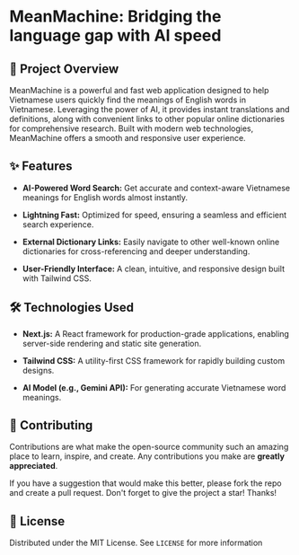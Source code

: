 # MeanMachine: Bridging the language gap with AI speed

## 🚀 Project Overview

MeanMachine is a powerful and fast web application designed to help Vietnamese users quickly find the meanings of English words in Vietnamese. Leveraging the power of AI, it provides instant translations and definitions, along with convenient links to other popular online dictionaries for comprehensive research. Built with modern web technologies, MeanMachine offers a smooth and responsive user experience.

## ✨ Features

- **AI-Powered Word Search:** Get accurate and context-aware Vietnamese meanings for English words almost instantly.

- **Lightning Fast:** Optimized for speed, ensuring a seamless and efficient search experience.

- **External Dictionary Links:** Easily navigate to other well-known online dictionaries for cross-referencing and deeper understanding.

- **User-Friendly Interface:** A clean, intuitive, and responsive design built with Tailwind CSS.

## 🛠️ Technologies Used

- **Next.js:** A React framework for production-grade applications, enabling server-side rendering and static site generation.

- **Tailwind CSS:** A utility-first CSS framework for rapidly building custom designs.

- **AI Model (e.g., Gemini API):** For generating accurate Vietnamese word meanings.

## 🤝 Contributing

Contributions are what make the open-source community such an amazing place to learn, inspire, and create. Any contributions you make are **greatly appreciated**.

If you have a suggestion that would make this better, please fork the repo and create a pull request. Don't forget to give the project a star! Thanks!

## 📄 License

Distributed under the MIT License. See `LICENSE` for more information
